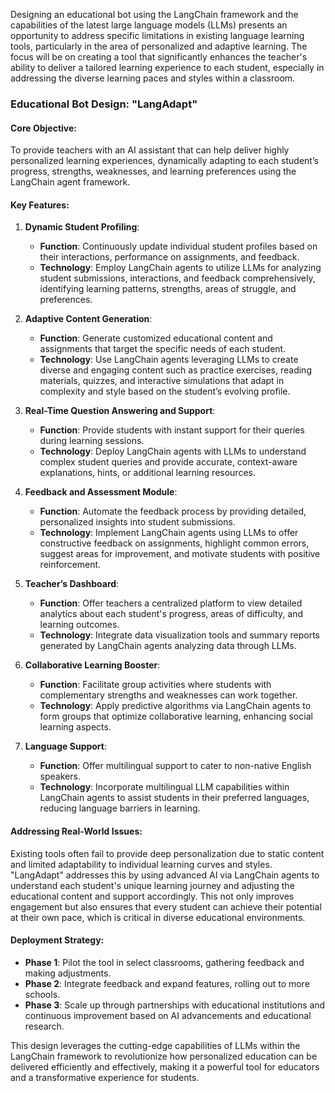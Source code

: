 Designing an educational bot using the LangChain framework and the capabilities of the latest large language models (LLMs) presents an opportunity to address specific limitations in existing language learning tools, particularly in the area of personalized and adaptive learning. The focus will be on creating a tool that significantly enhances the teacher's ability to deliver a tailored learning experience to each student, especially in addressing the diverse learning paces and styles within a classroom.

### **Educational Bot Design: "LangAdapt"**

#### **Core Objective:**
To provide teachers with an AI assistant that can help deliver highly personalized learning experiences, dynamically adapting to each student’s progress, strengths, weaknesses, and learning preferences using the LangChain agent framework.

#### **Key Features:**

1. **Dynamic Student Profiling**:
   - **Function**: Continuously update individual student profiles based on their interactions, performance on assignments, and feedback.
   - **Technology**: Employ LangChain agents to utilize LLMs for analyzing student submissions, interactions, and feedback comprehensively, identifying learning patterns, strengths, areas of struggle, and preferences.

2. **Adaptive Content Generation**:
   - **Function**: Generate customized educational content and assignments that target the specific needs of each student.
   - **Technology**: Use LangChain agents leveraging LLMs to create diverse and engaging content such as practice exercises, reading materials, quizzes, and interactive simulations that adapt in complexity and style based on the student’s evolving profile.

3. **Real-Time Question Answering and Support**:
   - **Function**: Provide students with instant support for their queries during learning sessions.
   - **Technology**: Deploy LangChain agents with LLMs to understand complex student queries and provide accurate, context-aware explanations, hints, or additional learning resources.

4. **Feedback and Assessment Module**:
   - **Function**: Automate the feedback process by providing detailed, personalized insights into student submissions.
   - **Technology**: Implement LangChain agents using LLMs to offer constructive feedback on assignments, highlight common errors, suggest areas for improvement, and motivate students with positive reinforcement.

5. **Teacher’s Dashboard**:
   - **Function**: Offer teachers a centralized platform to view detailed analytics about each student's progress, areas of difficulty, and learning outcomes.
   - **Technology**: Integrate data visualization tools and summary reports generated by LangChain agents analyzing data through LLMs.

6. **Collaborative Learning Booster**:
   - **Function**: Facilitate group activities where students with complementary strengths and weaknesses can work together.
   - **Technology**: Apply predictive algorithms via LangChain agents to form groups that optimize collaborative learning, enhancing social learning aspects.

7. **Language Support**:
   - **Function**: Offer multilingual support to cater to non-native English speakers.
   - **Technology**: Incorporate multilingual LLM capabilities within LangChain agents to assist students in their preferred languages, reducing language barriers in learning.

#### **Addressing Real-World Issues:**
Existing tools often fail to provide deep personalization due to static content and limited adaptability to individual learning curves and styles. "LangAdapt" addresses this by using advanced AI via LangChain agents to understand each student's unique learning journey and adjusting the educational content and support accordingly. This not only improves engagement but also ensures that every student can achieve their potential at their own pace, which is critical in diverse educational environments.

#### **Deployment Strategy:**
- **Phase 1**: Pilot the tool in select classrooms, gathering feedback and making adjustments.
- **Phase 2**: Integrate feedback and expand features, rolling out to more schools.
- **Phase 3**: Scale up through partnerships with educational institutions and continuous improvement based on AI advancements and educational research.

This design leverages the cutting-edge capabilities of LLMs within the LangChain framework to revolutionize how personalized education can be delivered efficiently and effectively, making it a powerful tool for educators and a transformative experience for students.
